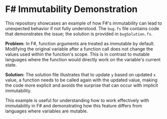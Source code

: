 # F# Immutability Demonstration

This repository showcases an example of how F#'s immutability can lead to unexpected behavior if not fully understood. The `bug.fs` file contains code that demonstrates the issue; the solution is provided in `bugSolution.fs`.

**Problem:** In F#, function arguments are treated as immutable by default.  Modifying the original variable after a function call does not change the values used within the function's scope.  This is in contrast to mutable languages where the function would directly work on the variable's current state.

**Solution:**  The solution file illustrates that to update `y` based on updated `x` value, a function needs to be called again with the updated value, making the code more explicit and avoids the surprise that can occur with implicit immutability.

This example is useful for understanding how to work effectively with immutability in F# and demonstrating how this feature differs from languages where variables are mutable.